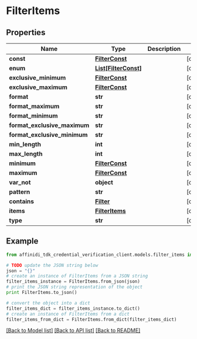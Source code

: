 # FilterItems

## Properties

| Name                         | Type                                    | Description | Notes      |
| ---------------------------- | --------------------------------------- | ----------- | ---------- |
| **const**                    | [**FilterConst**](FilterConst.md)       |             | [optional] |
| **enum**                     | [**List[FilterConst]**](FilterConst.md) |             | [optional] |
| **exclusive_minimum**        | [**FilterConst**](FilterConst.md)       |             | [optional] |
| **exclusive_maximum**        | [**FilterConst**](FilterConst.md)       |             | [optional] |
| **format**                   | **str**                                 |             | [optional] |
| **format_maximum**           | **str**                                 |             | [optional] |
| **format_minimum**           | **str**                                 |             | [optional] |
| **format_exclusive_maximum** | **str**                                 |             | [optional] |
| **format_exclusive_minimum** | **str**                                 |             | [optional] |
| **min_length**               | **int**                                 |             | [optional] |
| **max_length**               | **int**                                 |             | [optional] |
| **minimum**                  | [**FilterConst**](FilterConst.md)       |             | [optional] |
| **maximum**                  | [**FilterConst**](FilterConst.md)       |             | [optional] |
| **var_not**                  | **object**                              |             | [optional] |
| **pattern**                  | **str**                                 |             | [optional] |
| **contains**                 | [**Filter**](Filter.md)                 |             | [optional] |
| **items**                    | [**FilterItems**](FilterItems.md)       |             | [optional] |
| **type**                     | **str**                                 |             | [optional] |

## Example

```python
from affinidi_tdk_credential_verification_client.models.filter_items import FilterItems

# TODO update the JSON string below
json = "{}"
# create an instance of FilterItems from a JSON string
filter_items_instance = FilterItems.from_json(json)
# print the JSON string representation of the object
print FilterItems.to_json()

# convert the object into a dict
filter_items_dict = filter_items_instance.to_dict()
# create an instance of FilterItems from a dict
filter_items_from_dict = FilterItems.from_dict(filter_items_dict)
```

[[Back to Model list]](../README.md#documentation-for-models) [[Back to API list]](../README.md#documentation-for-api-endpoints) [[Back to README]](../README.md)
